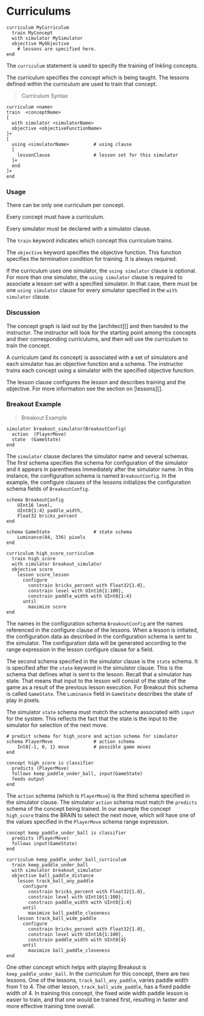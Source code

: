 # Curriculums

```inkling--code
curriculum MyCurriculum
  train MyConcept
  with simulator MySimulator
  objective MyObjective
    # lessons are specified here.
end
```

The `curriculum` statement is used to specify the training of Inkling concepts. 

The curriculum specifies the concept which is being taught. 
The lessons defined within the curriculum are used to train that concept.

> Curriculum Syntax

```inkling--syntax
curriculum <name>                            
train  <conceptName>                        
[ 
  with simulator <simulatorName>  
  objective <objectiveFunctionName> 
]+ 
[
  using <simulatorName>         # using clause
  [
    lessonClause                # lesson set for this simulator
  ]+
  end
]+
end
```   

### Usage

There can be only one curriculum per concept.

Every concept must have a curriculum.

Every simulator must be declared with a simulator clause.

The `train` keyword indicates which concept this curriculum trains.

The `objective` keyword specifies the objective function.  This function
specifies the termination condition for training. It is always required. 

If the curriculum uses one simulator, the `using simulator` clause is optional. For more
than one simulator, the `using simulator` clause is required to associate a lesson set
with a specified simulator. In that case, there must be one `using simulator` 
clause for every simulator specified in the `with simulator` clause. 

### Discussion

The concept graph is laid out by the [architect][] and then handed to the
instructor. The instructor will look for the starting point among the concepts and
their corresponding curriculums, and then will use the curriculum to train
the concept.

A curriculum (and its concept) is associated with a set of simulators and each
simulator has an objective function and a schema. The instructor trains each
concept using a simulator with the specified objective function. 

The lesson clause configures the lesson and describes training and the objective. For more information see the section on [lessons][].


### Breakout Example

> Breakout Example

```inkling--code
simulator breakout_simulator(BreakoutConfig) 
  action  (PlayerMove)
  state  (GameState)
end
```

The `simulator` clause declares the simulator name and several schemas. The first
schema specifies the schema for configuration of the simulator and it appears in
parentheses immediately after the simulator name. In this instance, the
configuration schema is named `BreakoutConfig`. In the example, the configure
clauses of the lessons initializes the configuration schema fields of `BreakoutConfig`.


```inkling--code
schema BreakoutConfig
    UInt16 level,
    UInt8{1:4} paddle_width,
    Float32 bricks_percent
end

schema GameState                # state schema
    Luminance(84, 336) pixels
end

curriculum high_score_curriculum
  train high_score
  with simulator breakout_simulator
  objective score
    lesson score_lesson
      configure
        constrain bricks_percent with Float32{1.0},
        constrain level with UInt16{1:100},
        constrain paddle_width with UInt8{1:4}
      until
        maximize score
end
```

The names in the configuration schema `BreakoutConfig` are the names referenced in the configure
clause of the lessons. When a lesson is initiated, the configuration data as described 
in the configuration schema is sent
to the simulator. The configuration data will be generated according to the
range expression in the lesson configure clause for a field. 

The second schema specified in the simulator clause is the `state` schema. It is
specified after the `state` keyword in the simulator clause. This is the schema
that defines what is sent to the lesson. Recall that a simulator has state. That
means that input to the lesson will consist of the state of the game as a result
of the previous lesson execution. For Breakout this schema is called
`GameState`. The `Luminance` field in `GameState` describes the state of play in
pixels. 

The simulator `state` schema
must match the schema associated with `input` for the system.
This reflects the fact that the state is the input to the simulator for 
selection of the next move.

```inkling--code
# predict schema for high_score and action schema for simulator
schema PlayerMove               # action schema
    Int8{-1, 0, 1} move         # possible game moves
end

concept high_score is classifier
  predicts (PlayerMove)
  follows keep_paddle_under_ball, input(GameState)
  feeds output
end
```

The `action` schema (which is `PlayerMove`) is the third schema specified in the simulator clause.
The simulator `action` schema must match the `predicts` schema of the concept being trained.
In our example the concept `high_score` trains the BRAIN to select the next move, which will have
one of the values specified in the `PlayerMove` schema range expression. 

```inkling--code
concept keep_paddle_under_ball is classifier
  predicts (PlayerMove)
  follows input(GameState)
end

curriculum keep_paddle_under_ball_curriculum
  train keep_paddle_under_ball
  with simulator breakout_simulator
  objective ball_paddle_distance
    lesson track_ball_any_paddle
      configure
        constrain bricks_percent with Float32{1.0},
        constrain level with UInt16{1:100},
        constrain paddle_width with UInt8{1:4}
      until
        maximize ball_paddle_closeness
    lesson track_ball_wide_paddle
      configure
        constrain bricks_percent with Float32{1.0},
        constrain level with UInt16{1:100},
        constrain paddle_width with UInt8{4}
      until
        maximize ball_paddle_closeness
end
```

One other concept which helps with playing Breakout is `keep_paddle_under_ball`.
In the curriculum for this concept, there are two lessons. One of the lessons,
`track_ball_any_paddle`, varies paddle width from 1 to 4. The other lesson, 
`track_ball_wide_paddle`, has a fixed paddle width of 4. In training this
concept, the fixed wide width paddle lesson is easier to train, and that one
would be trained first, resulting in faster and more effective training time
overall.  


